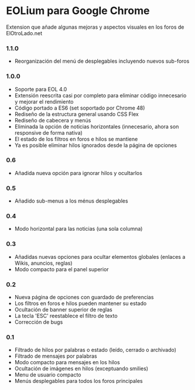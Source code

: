 # EOLium para Google Chrome
Extension que añade algunas mejoras y aspectos visuales en los foros de ElOtroLado.net

### 1.1.0
* Reorganización del menú de desplegables incluyendo nuevos sub-foros

### 1.0.0
* Soporte para EOL 4.0
* Extensión reescrita casi por completo para eliminar código innecesario y mejorar el rendimiento
* Código portado a ES6 (set soportado por Chrome 48)
* Rediseño de la estructura general usando CSS Flex
* Rediseño de cabecera y menús
* Eliminada la opción de noticias horizontales (innecesario, ahora son responsive de forma nativa)
* El estado de los filtros en foros e hilos se mantiene
* Ya es posible eliminar hilos ignorados desde la página de opciones

### 0.6
* Añadida nueva opción para ignorar hilos y ocultarlos

### 0.5
* Añadido sub-menus a los ménus desplegables

### 0.4
* Modo horizontal para las noticias (una sola columna)

### 0.3
* Añadidas nuevas opciones para ocultar elementos globales (enlaces a Wikis, anuncios, reglas)
* Modo compacto para el panel superior

### 0.2
* Nueva página de opciones con guardado de preferencias
* Los filtros en foros e hilos pueden mantener su estado
* Ocultación de banner superior de reglas
* La tecla 'ESC' reestablece el filtro de texto
* Corrección de bugs

### 0.1
* Filtrado de hilos por palabras o estado (leído, cerrado o archivado)
* Filtrado de mensajes por palabras
* Modo compacto para mensajes en los hilos
* Ocultación de imágenes en hilos (exceptuando smilies)
* Menu de usuario compacto
* Menús desplegables para todos los foros principales
